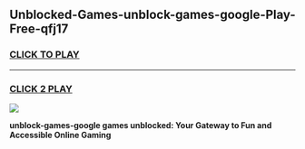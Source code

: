 
## Unblocked-Games-unblock-games-google-Play-Free-qfj17
<h3>
<a href="https://premium76.site?title=unblock-games-google&ref=15A">CLICK TO PLAY</a></h3>
<hr>

<h3>
<a href="https://premium76.site?title=unblock-games-google&ref=15A">CLICK 2 PLAY</a>
  
</h3>

<a href="https://premium76.site?title=unblock-games-google&ref=15A"><img src="https://clearcache.store/games.png"></a>


**unblock-games-google games unblocked: Your Gateway to Fun and Accessible Online Gaming**

